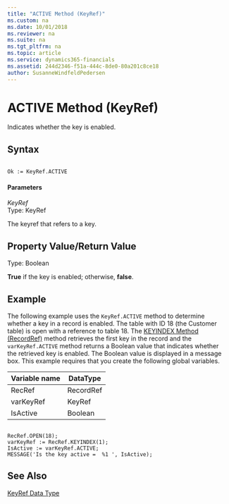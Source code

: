 ```yaml
---
title: "ACTIVE Method (KeyRef)"
ms.custom: na
ms.date: 10/01/2018
ms.reviewer: na
ms.suite: na
ms.tgt_pltfrm: na
ms.topic: article
ms.service: dynamics365-financials
ms.assetid: 244d2346-f51a-444c-8de0-80a201c8ce18
author: SusanneWindfeldPedersen
---
```


 

# ACTIVE Method (KeyRef)
Indicates whether the key is enabled.  
  
## Syntax  
  
```  
  
Ok := KeyRef.ACTIVE  
```  
  
#### Parameters  
 *KeyRef*  
 Type: KeyRef  
  
 The keyref that refers to a key.  
  
## Property Value/Return Value  
 Type: Boolean  
  
 **True** if the key is enabled; otherwise, **false**.  
  
## Example  
 The following example uses the `KeyRef.ACTIVE` method to determine whether a key in a record is enabled. The table with ID 18 \(the Customer table\) is open with a reference to table 18. The [KEYINDEX Method \(RecordRef\)](devenv-keyindex-method-recordref.md) method retrieves the first key in the record and the `varKeyRef.ACTIVE` method returns a Boolean value that indicates whether the retrieved key is enabled. The Boolean value is displayed in a message box. This example requires that you create the following global variables.  
  
|Variable name|DataType|  
|-------------------|--------------|  
|RecRef|RecordRef|  
|varKeyRef|KeyRef|  
|IsActive|Boolean|  
  
```  
  
RecRef.OPEN(18);  
varKeyRef := RecRef.KEYINDEX(1);  
IsActive := varKeyRef.ACTIVE;  
MESSAGE('Is the key active =  %1 ', IsActive);  
```  
  
## See Also  
 [KeyRef Data Type](../datatypes/devenv-keyref-data-type.md)